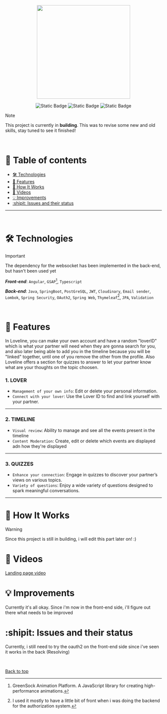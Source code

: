 <div align="center">

<img src="https://github.com/user-attachments/assets/f2d5d003-6b56-40ca-8edf-10f416cad90a" height="300px">


<br>

![Static Badge](https://img.shields.io/badge/Not%20yet%20deployed-%23cd5d75?style=flat&logo=Vercel&label=Vercel&labelColor=black) ![Static Badge](https://img.shields.io/badge/Not%20yet%20deployed-%236196a8?style=flat&logo=Koyeb&label=Koyeb&labelColor=black) ![Static Badge](https://img.shields.io/badge/Building_it-%23FAF3E1?logo=htmx&label=code&labelColor=black)

</div>


> [!NOTE]
> This project is currently in **building**. This was to revise some new and old skills, stay tuned to see it finished!

<br> 

<h1 id="table-of-contents"> 🧾 Table of contents </h1> 

- [🛠 Technologies](#technologies)  
- [🧩 Features](#features)  
- [📝 How It Works](#how-it-works)  
- [📂 Videos](#videos)  
- [💡 Improvements](#improvements)  
- [:shipit: Issues and their status](#issues-and-their-status)  

---

<br>

<h1 id="technologies">🛠️ Technologies</h1>

> [!IMPORTANT]
> The dependency for the websocket has been implemented in the back-end, but hasn't been used yet

_**Front-end**_: `Angular`, `GSAP`[^1], `Typescript` 
<!-- - Front deploy : `Vercel` -->

_**Back-end**_: `Java`, `SpringBoot`, `PostGreSQL`, `JWT`, `Cloudinary`, `Email sender`, `Lombok`, `Spring Security`, `OAuth2`, `Spring Web`, `Thymeleaf`[^2], `JPA`, `Validation`  
<!-- - Back deploy : `Koyeb`  -->

<!-- _**Others**_: `Postman`  -->

<br>


<h1 id="features">🧩 Features</h1>

In Loveline, you can make your own account and have a random "loverID" which is what your partner will need when they are gonna search for you, and also later being able to add you in the timeline because you will be "linked" together, until one of you remove the other from the profile. Also Loveline offers a section for quizzes to answer to let your partner know what are your thoughts on the topic choosen.


### 1. LOVER

  - `Management of your own info`: Edit or delete your personal information.
  - `Connect with your lover`: Use the Lover ID to find and link yourself with your partner.

---

### 2. TIMELINE

  - `Visual review`: Ability to manage and see all the events present in the timeline
  - `Content Moderation`: Create, edit or delete which events are displayed adn how they're displayed

---

### 3. QUIZZES

  - `Enhance your connection`: Engage in quizzes to discover your partner’s views on various topics.
  - `Variety of questions`: Enjoy a wide variety of questions designed to spark meaningful conversations.

---



<h1 id="how-it-works">📝 How It Works</h1>

> [!WARNING]
> Since this project is still in building, i will edit this part later on! :)



<h1 id="videos">📂 Videos</h1>

[Landing page video](https://github.com/user-attachments/assets/5c379280-5c31-44b4-8c3b-1d708ce9a04d)


<h1 id="improvements">💡 Improvements</h1>

Currently it's all okay. Since i'm now in the front-end side, i'll figure out there what needs to be improved 


<h1 id="issues-and-their-status">:shipit: Issues and their status</h1>

Currently, i still need to try the oauth2 on the front-end side since i've seen it works in the back (Resolving)


<br>

[Back to top](#table-of-contents)

[^1]: GreenSock Animation Platform. A JavaScript library for creating high-performance animations.
[^2]: I used it mostly to have a little bit of front when i was doing the backend for the authorization system.
